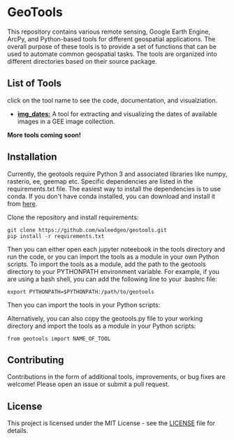 
# GeoTools

This repository contains various remote sensing, Google Earth Engine, ArcPy, and Python-based tools for different geospatial applications. The overall purpose of these tools is to provide a set of functions that can be used to automate common geospatial tasks. The tools are organized into different directories based on their source package.

## List of Tools

click on the tool name to see the code, documentation, and visualziation.

- **[img_dates:](/scripts/gee/img_dates.ipynb)** A tool for extracting and visualizing the dates of available images in a GEE image collection.

**More tools coming soon!**

## Installation

Currently, the geotools require Python 3 and associated libraries like numpy, rasterio, ee, geemap etc. Specific dependencies are listed in the requirements.txt file. The easiest way to install the dependencies is to use conda. If you don't have conda installed, you can download and install it from [here](https://docs.conda.io/en/latest/miniconda.html).

Clone the repository and install requirements:

```
git clone https://github.com/waleedgeo/geotools.git
pip install -r requirements.txt
```

Then you can either open each jupyter noteebook in the tools directory and run the code, or you can import the tools as a module in your own Python scripts.
To import the tools as a module, add the path to the geotools directory to your PYTHONPATH environment variable. For example, if you are using a bash shell, you can add the following line to your .bashrc file:

```
export PYTHONPATH=$PYTHONPATH:/path/to/geotools
```

Then you can import the tools in your Python scripts:

Alternatively, you can also copy the geotools.py file to your working directory and import the tools as a module in your Python scripts:

```
from geotools import NAME_OF_TOOL
```


## Contributing

Contributions in the form of additional tools, improvements, or bug fixes are welcome! Please open an issue or submit a pull request.

## License

This project is licensed under the MIT License - see the [LICENSE](LICENSE) file for details.